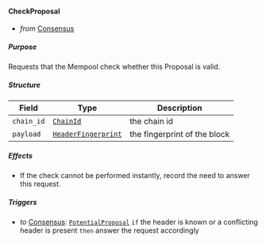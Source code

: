 #### CheckProposal

- _from_ [Consensus](#Consensus)

##### Purpose

<!-- --8<-- [start:purpose] -->
Requests that the Mempool check whether this Proposal is valid.
<!-- --8<-- [end:purpose] -->

##### Structure

| Field | Type | Description |
|-------|------|-------------|
| `chain_id` | [`ChainId`](../../types/allofthem.md#chainid) | the chain id |
| `payload`  | [`HeaderFingerprint`](#HeaderFingerprint) | the fingerprint of the block |

##### Effects

- If the check cannot be performed instantly, record the need to answer this request.

##### Triggers

- _to_ [Consensus](#Consensus): [`PotentialProposal`](../../consensus/potential-proposal.md)
  `if` the header is known or a conflicting header is present
  `then` answer the request accordingly
